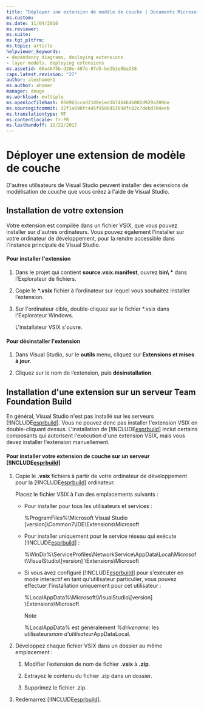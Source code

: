 ```yaml
---
title: "Déployer une extension de modèle de couche | Documents Microsoft"
ms.custom: 
ms.date: 11/04/2016
ms.reviewer: 
ms.suite: 
ms.tgt_pltfrm: 
ms.topic: article
helpviewer_keywords:
- dependency diagrams, deploying extensions
- layer models, deploying extensions
ms.assetid: 00a4675b-d20e-487e-8fd5-be2b1e0ba238
caps.latest.revision: "27"
author: alexhomer1
ms.author: ahomer
manager: douge
ms.workload: multiple
ms.openlocfilehash: 0569b5cced2100e1ed3b746464b001d929a209be
ms.sourcegitcommit: 32f1a690fc445f9586d53698fc82c7debd784eeb
ms.translationtype: MT
ms.contentlocale: fr-FR
ms.lasthandoff: 12/22/2017
---
```

# <a name="deploy-a-layer-model-extension"></a>Déployer une extension de modèle de couche
D'autres utilisateurs de Visual Studio peuvent installer des extensions de modélisation de couche que vous créez à l'aide de Visual Studio.  
  
## <a name="installing-your-extension"></a>Installation de votre extension  
 Votre extension est compilée dans un fichier VSIX, que vous pouvez installer sur d'autres ordinateurs. Vous pouvez également l'installer sur votre ordinateur de développement, pour la rendre accessible dans l'instance principale de Visual Studio.  
  
#### <a name="to-install-the-extension"></a>Pour installer l'extension  
  
1.  Dans le projet qui contient **source.vsix.manifest**, ouvrez **bin\\ \***  dans l’Explorateur de fichiers.  
  
2.  Copie le  **\*.vsix** fichier à l’ordinateur sur lequel vous souhaitez installer l’extension.  
  
3.  Sur l'ordinateur cible, double-cliquez sur le fichier *.vsix dans l'Explorateur Windows.  
  
     L'installateur VSIX s'ouvre.  
  
#### <a name="to-uninstall-the-extension"></a>Pour désinstaller l'extension  
  
1.  Dans Visual Studio, sur le **outils** menu, cliquez sur **Extensions et mises à jour**.  
  
2.  Cliquez sur le nom de l’extension, puis **désinstallation**.  
  
## <a name="installing-an-extension-on-a-team-foundation-build-server"></a>Installation d'une extension sur un serveur Team Foundation Build  
 En général, Visual Studio n'est pas installé sur les serveurs [!INCLUDE[esprbuild](../misc/includes/esprbuild_md.md)]. Vous ne pouvez donc pas installer l'extension VSIX en double-cliquant dessus. L'installation de [!INCLUDE[esprbuild](../misc/includes/esprbuild_md.md)] inclut certains composants qui autorisent l'exécution d'une extension VSIX, mais vous devez installer l'extension manuellement.  
  
#### <a name="to-install-your-layer-extension-on-a-includeesprbuildmiscincludesesprbuildmdmd-server"></a>Pour installer votre extension de couche sur un serveur [!INCLUDE[esprbuild](../misc/includes/esprbuild_md.md)]  
  
1.  Copie le **.vsix** fichiers à partir de votre ordinateur de développement pour la [!INCLUDE[esprbuild](../misc/includes/esprbuild_md.md)] ordinateur.  
  
     Placez le fichier VSIX à l'un des emplacements suivants :  
  
    -   Pour installer pour tous les utilisateurs et services :  
  
         %ProgramFiles%\Microsoft Visual Studio [version]\Common7\IDE\Extensions\Microsoft  
  
    -   Pour installer uniquement pour le service réseau qui exécute [!INCLUDE[esprbuild](../misc/includes/esprbuild_md.md)] :  
  
         %WinDir%\ServiceProfiles\NetworkService\AppData\Local\Microsoft\VisualStudio\\[version] \Extensions\Microsoft  
  
    -   Si vous avez configuré [!INCLUDE[esprbuild](../misc/includes/esprbuild_md.md)] pour s'exécuter en mode interactif en tant qu'utilisateur particulier, vous pouvez effectuer l'installation uniquement pour cet utilisateur :  
  
         %LocalAppData%\Microsoft\VisualStudio\\[version] \Extensions\Microsoft  
  
        > [!NOTE]
        >  %LocalAppData% est généralement *%drivename*: les utilisateurs*nom d’utilisateur*AppDataLocal.  
  
2.  Développez chaque fichier VSIX dans un dossier au même emplacement :  
  
    1.  Modifier l’extension de nom de fichier **.vsix** à **.zip**.  
  
    2.  Extrayez le contenu du fichier .zip dans un dossier.  
  
    3.  Supprimez le fichier .zip.  
  
3.  Redémarrez [!INCLUDE[esprbuild](../misc/includes/esprbuild_md.md)].
